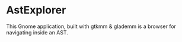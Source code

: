 # AstExplorer

This Gnome application, built with gtkmm & glademm is a browser for navigating inside an AST.
